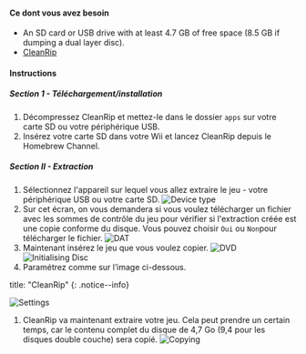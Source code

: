 #### Ce dont vous avez besoin

* An SD card or USB drive with at least 4.7 GB of free space (8.5 GB if dumping a dual layer disc).
* [CleanRip](https://github.com/emukidid/cleanrip/releases/latest)

#### Instructions

##### Section 1 - Téléchargement/installation

1. Décompressez CleanRip et mettez-le dans le dossier `apps` sur votre carte SD ou votre périphérique USB.
1. Insérez votre carte SD dans votre Wii et lancez CleanRip depuis le Homebrew Channel.

##### Section II - Extraction

1. Sélectionnez l'appareil sur lequel vous allez extraire le jeu - votre périphérique USB ou votre carte SD. ![Device type](/images/CleanRip/2.png)
1. Sur cet écran, on vous demandera si vous voulez télécharger un fichier avec les sommes de contrôle du jeu pour vérifier si l'extraction créée est une copie conforme du disque. Vous pouvez choisir `Oui` ou `Non`pour télécharger le fichier. ![DAT](/images/CleanRip/3.png)
1. Maintenant insérez le jeu que vous voulez copier. ![DVD](/images/CleanRip/4.png) ![Initialising Disc](/images/CleanRip/5.png)
1. Paramétrez comme sur l’image ci-dessous.

title: "CleanRip"
{: .notice--info}

![Settings](/images/CleanRip/6.png)
1. CleanRip va maintenant extraire votre jeu. Cela peut prendre un certain temps, car le contenu complet du disque de 4,7 Go (9,4 pour les disques double couche) sera copié. ![Copying](/images/CleanRip/7.png)
